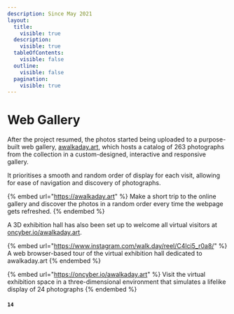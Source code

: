 ```yaml
---
description: Since May 2021
layout:
  title:
    visible: true
  description:
    visible: true
  tableOfContents:
    visible: false
  outline:
    visible: false
  pagination:
    visible: true
---
```


# Web Gallery

After the project resumed, the photos started being uploaded to a purpose-built web gallery, [awalkaday.art](https://awalkaday.art/), which hosts a catalog of 263 photographs from the collection in a custom-designed, interactive and responsive gallery.&#x20;

It prioritises a smooth and random order of display for each visit, allowing for ease of navigation and discovery of photographs.&#x20;

{% embed url="https://awalkaday.art" %}
Make a short trip to the online gallery and discover the photos in a random order every time the webpage gets refreshed.
{% endembed %}



A 3D exhibition hall has also been set up to welcome all virtual visitors at [oncyber.io/awalkaday.art](https://oncyber.io/awalkaday.art).

{% embed url="https://www.instagram.com/walk.day/reel/C4lci5_r0a8/" %}
A web browser-based tour of the virtual exhibition hall dedicated to awalkaday.art
{% endembed %}

{% embed url="https://oncyber.io/awalkaday.art" %}
Visit the virtual exhibition space in a three-dimensional environment that simulates a lifelike display of 24 photographs
{% endembed %}



#### `14`
